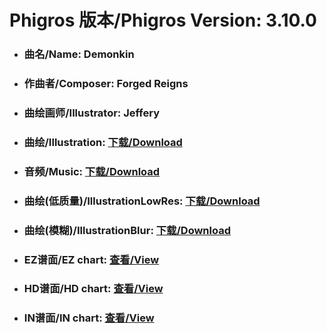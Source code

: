 
# Phigros 版本/Phigros Version:  3.10.0

- ### __曲名/Name:  Demonkin__

- ### __作曲者/Composer:  Forged Reigns__

- ### __曲绘画师/Illustrator:  Jeffery__

- ### __曲绘/Illustration:  [下载/Download](https://github.com/Po6647A/WebAssests/releases/download/3.10.0/1120.png)__

- ### __音频/Music:  [下载/Download](https://github.com/Po6647A/WebAssests/releases/download/3.10.0/1692.ogg)__

- ### __曲绘(低质量)/IllustrationLowRes:  [下载/Download](https://github.com/Po6647A/WebAssests/releases/download/3.10.0/1612.png)__

- ### __曲绘(模糊)/IllustrationBlur:  [下载/Download](https://github.com/Po6647A/WebAssests/releases/download/3.10.0/0)__


- ### __EZ谱面/EZ chart:  [查看/View](./EZ.json/index.html)__

- ### __HD谱面/HD chart:  [查看/View](./HD.json/index.html)__

- ### __IN谱面/IN chart:  [查看/View](./IN.json/index.html)__
